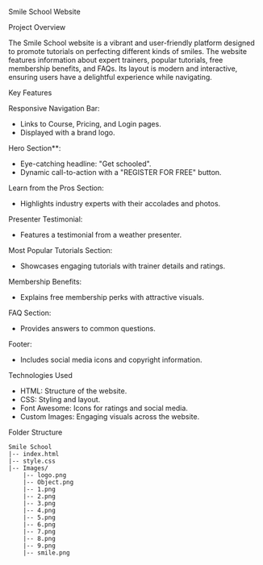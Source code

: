 Smile School Website

Project Overview

The Smile School website is a vibrant and user-friendly platform designed to promote tutorials on perfecting different kinds of smiles. The website features information about expert trainers, popular tutorials, free membership benefits, and FAQs. Its layout is modern and interactive, ensuring users have a delightful experience while navigating.

Key Features

Responsive Navigation Bar:

   - Links to Course, Pricing, and Login pages.
   - Displayed with a brand logo.

 Hero Section**:

   - Eye-catching headline: "Get schooled".
   - Dynamic call-to-action with a "REGISTER FOR FREE" button.

 Learn from the Pros Section:

   - Highlights industry experts with their accolades and photos.

 Presenter Testimonial:

   - Features a testimonial from a weather presenter.

 Most Popular Tutorials Section:

   - Showcases engaging tutorials with trainer details and ratings.

 Membership Benefits:

   - Explains free membership perks with attractive visuals.

 FAQ Section:

   - Provides answers to common questions.

 Footer:

   - Includes social media icons and copyright information.

Technologies Used

- HTML: Structure of the website.
- CSS: Styling and layout.
- Font Awesome: Icons for ratings and social media.
- Custom Images: Engaging visuals across the website.

Folder Structure

```
Smile School
|-- index.html
|-- style.css
|-- Images/
    |-- logo.png
    |-- Object.png
    |-- 1.png
    |-- 2.png
    |-- 3.png
    |-- 4.png
    |-- 5.png
    |-- 6.png
    |-- 7.png
    |-- 8.png
    |-- 9.png
    |-- smile.png
```

